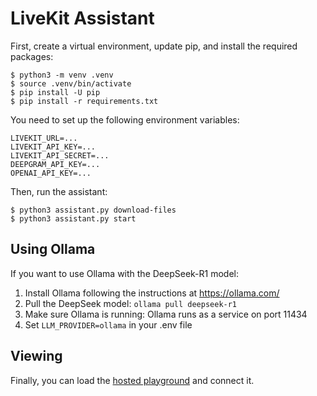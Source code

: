 # LiveKit Assistant

First, create a virtual environment, update pip, and install the required packages:

```
$ python3 -m venv .venv
$ source .venv/bin/activate
$ pip install -U pip
$ pip install -r requirements.txt
```

You need to set up the following environment variables:

```
LIVEKIT_URL=...
LIVEKIT_API_KEY=...
LIVEKIT_API_SECRET=...
DEEPGRAM_API_KEY=...
OPENAI_API_KEY=...
```

Then, run the assistant:

```
$ python3 assistant.py download-files
$ python3 assistant.py start
```

## Using Ollama

If you want to use Ollama with the DeepSeek-R1 model:

1. Install Ollama following the instructions at https://ollama.com/
2. Pull the DeepSeek model: `ollama pull deepseek-r1`
3. Make sure Ollama is running: Ollama runs as a service on port 11434
4. Set `LLM_PROVIDER=ollama` in your .env file

## Viewing

Finally, you can load the [hosted playground](https://agents-playground.livekit.io/) and connect it.